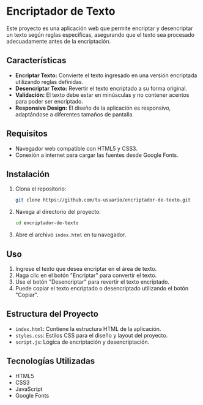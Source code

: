 # Encriptador de Texto

Este proyecto es una aplicación web que permite encriptar y desencriptar un texto según reglas específicas, asegurando que el texto sea procesado adecuadamente antes de la encriptación.

## Características

- **Encriptar Texto:** Convierte el texto ingresado en una versión encriptada utilizando reglas definidas.
- **Desencriptar Texto:** Revertir el texto encriptado a su forma original.
- **Validación:** El texto debe estar en minúsculas y no contener acentos para poder ser encriptado.
- **Responsive Design:** El diseño de la aplicación es responsivo, adaptándose a diferentes tamaños de pantalla.

## Requisitos

- Navegador web compatible con HTML5 y CSS3.
- Conexión a internet para cargar las fuentes desde Google Fonts.

## Instalación

1. Clona el repositorio:
    ```bash
    git clone https://github.com/tu-usuario/encriptador-de-texto.git
    ```

2. Navega al directorio del proyecto:
    ```bash
    cd encriptador-de-texto
    ```

3. Abre el archivo `index.html` en tu navegador.

## Uso

1. Ingrese el texto que desea encriptar en el área de texto.
2. Haga clic en el botón "Encriptar" para convertir el texto.
3. Use el botón "Desencriptar" para revertir el texto encriptado.
4. Puede copiar el texto encriptado o desencriptado utilizando el botón "Copiar".

## Estructura del Proyecto

- `index.html`: Contiene la estructura HTML de la aplicación.
- `styles.css`: Estilos CSS para el diseño y layout del proyecto.
- `script.js`: Lógica de encriptación y desencriptación.

## Tecnologías Utilizadas

- HTML5
- CSS3
- JavaScript
- Google Fonts
